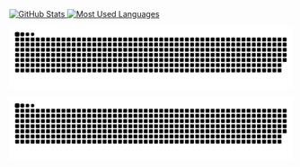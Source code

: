 
  <a href="#">
    <img height="190rem" alt="GitHub Stats" src="https://github-readme-stats.vercel.app/api?username=haunxx&show_icons=true&title_color=007acc&icon_color=007acc&text_color=007acc&bg_color=00000000&border_radius=15&border_color=00000000&count_private=true&hide=contribs&hide_rank=true"/>
    
   
  <a href="#">
    <img height="190rem" alt="Most Used Languages" src="https://github-readme-stats.vercel.app/api/top-langs/?username=haunxx&langs_count=6&layout=compact&title_color=007acc&icon_color=007acc&text_color=007acc&bg_color=00000000&border_radius=15&border_color=00000000&hide=jupyter%20notebook"/>
  </a>
</div> 
</n>

<div> 
  <p align="center">
    <a href="#"><img title="Snake animation" src="snake.svg">
    </a>
  </p>
</div>

<picture>
  <source media="(prefers-color-scheme: dark)" srcset="https://raw.githubusercontent.com/haunxx/haunxx/output/github-contribution-grid-snake-dark.svg">
  <source media="(prefers-color-scheme: light)" srcset="https://raw.githubusercontent.com/haunxx/haunxx/output/github-contribution-grid-snake.svg">
  <img alt="" src="https://raw.githubusercontent.com/haunxx/haunxx/output/github-contribution-grid-snake.svg">
</picture>
